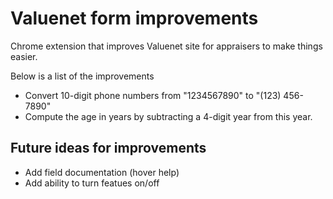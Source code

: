 # Valuenet form improvements
Chrome extension that improves Valuenet site for appraisers to make things easier.  

Below is a list of the improvements
* Convert 10-digit phone numbers from "1234567890" to "(123) 456-7890"
* Compute the age in years by subtracting a 4-digit year from this year.

## Future ideas for improvements
* Add field documentation (hover help)
* Add ability to turn featues on/off
